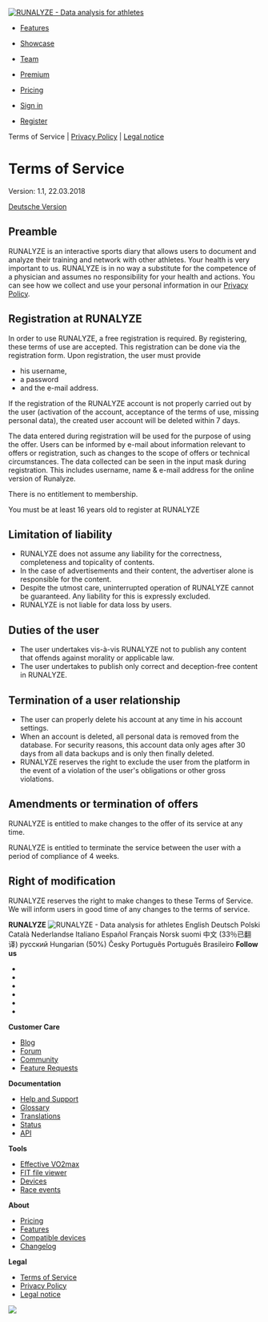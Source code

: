 [![RUNALYZE - Data analysis for athletes](https://c2.runalyze.com/assets/images/runalyze-swoosh.png)](https://runalyze.com/)

* [Features](https://runalyze.com/start)
* [Showcase](https://runalyze.com/start#showcase)
* [Team](https://runalyze.com/start#team)
* [Premium](https://runalyze.com/premium)
* [Pricing](https://runalyze.com/pricing)

* [Sign in](https://runalyze.com/login)
* [Register](https://runalyze.com/register)

Terms of Service | [Privacy Policy](https://runalyze.com/en/legal/privacy) | [Legal notice](https://runalyze.com/en/legal/notice)

Terms of Service
================

Version: 1.1, 22.03.2018

[Deutsche Version](https://runalyze.com/de/legal/tos)

Preamble
--------

RUNALYZE is an interactive sports diary that allows users to document and analyze their training and network with other athletes. Your health is very important to us. RUNALYZE is in no way a substitute for the competence of a physician and assumes no responsibility for your health and actions. You can see how we collect and use your personal information in our [Privacy Policy](https://runalyze.com/en/legal/privacy).

Registration at RUNALYZE
------------------------

In order to use RUNALYZE, a free registration is required. By registering, these terms of use are accepted. This registration can be done via the registration form. Upon registration, the user must provide

* his username,
* a password
* and the e-mail address.

If the registration of the RUNALYZE account is not properly carried out by the user (activation of the account, acceptance of the terms of use, missing personal data), the created user account will be deleted within 7 days.

The data entered during registration will be used for the purpose of using the offer. Users can be informed by e-mail about information relevant to offers or registration, such as changes to the scope of offers or technical circumstances. The data collected can be seen in the input mask during registration. This includes username, name & e-mail address for the online version of Runalyze.

There is no entitlement to membership.

You must be at least 16 years old to register at RUNALYZE

Limitation of liability
-----------------------

* RUNALYZE does not assume any liability for the correctness, completeness and topicality of contents.
* In the case of advertisements and their content, the advertiser alone is responsible for the content.
* Despite the utmost care, uninterrupted operation of RUNALYZE cannot be guaranteed. Any liability for this is expressly excluded.
* RUNALYZE is not liable for data loss by users.

Duties of the user
------------------

* The user undertakes vis-à-vis RUNALYZE not to publish any content that offends against morality or applicable law.
* The user undertakes to publish only correct and deception-free content in RUNALYZE.

Termination of a user relationship
----------------------------------

* The user can properly delete his account at any time in his account settings.
* When an account is deleted, all personal data is removed from the database. For security reasons, this account data only ages after 30 days from all data backups and is only then finally deleted.
* RUNALYZE reserves the right to exclude the user from the platform in the event of a violation of the user's obligations or other gross violations.

Amendments or termination of offers
-----------------------------------

RUNALYZE is entitled to make changes to the offer of its service at any time.

RUNALYZE is entitled to terminate the service between the user with a period of compliance of 4 weeks.

Right of modification
---------------------

RUNALYZE reserves the right to make changes to these Terms of Service. We will inform users in good time of any changes to the terms of service.

**RUNALYZE** ![RUNALYZE - Data analysis for athletes](/assets/images/runalyze-start.png) English Deutsch Polski Català Nederlandse Italiano Español Français Norsk suomi 中文 (33％已翻译) русский Hungarian (50%) Česky Português Português Brasileiro **Follow us**

* [](https://mastodon.social/@runalyze)
* [](https://www.reddit.com/r/Runalyze)
* [](https://t.me/runalyze)
* [](https://www.instagram.com/runalyze/)
* [](https://twitter.com/RunalyzeDE)
* [](https://facebook.com/Runalyze)

**Customer Care**

* [Blog](https://blog.runalyze.com/)
* [Forum](https://board.runalyze.com/)
* [Community](https://www.facebook.com/groups/147643142510947/)
* [Feature Requests](https://ideas.runalyze.com/)

**Documentation**

* [Help and Support](https://runalyze.com/help)
* [Glossary](https://runalyze.com/glossary)
* [Translations](https://runalyze.com/help/article/translation)
* [Status](https://status.runalyze.com/)
* [API](https://runalyze.com/doc-api)

**Tools**

* [Effective VO2max](https://runalyze.com/tools/effective-vo2max "Tool: Effective VO2max - Calculator")
* [FIT file viewer](https://runalyze.com/tool/fit-viewer "Tool: FIT file viewer")
* [Devices](https://runalyze.com/devices "Devices")
* [Race events](https://runalyze.com/race-event/next "Race events")

**About**

* [Pricing](https://runalyze.com/pricing)
* [Features](https://runalyze.com/start)
* [Compatible devices](https://runalyze.com/compatible-apps "Compatible devices and apps")
* [Changelog](https://runalyze.com/changelog)

**Legal**

* [Terms of Service](https://runalyze.com/en/legal/tos)
* [Privacy Policy](https://runalyze.com/en/legal/privacy)
* [Legal notice](https://runalyze.com/en/legal/notice)

![](https://c2.runalyze.com/assets/images/runalyze-background.svg)